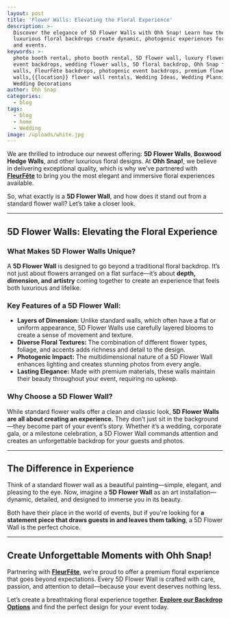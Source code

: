 ```yaml
---
layout: post
title: 'Flower Walls: Elevating the Floral Experience'
description: >-
  Discover the elegance of 5D Flower Walls with Ohh Snap! Learn how these
  luxurious floral backdrops create dynamic, photogenic experiences for weddings
  and events.
keywords: >-
  photo booth rental, photo booth rental, 5D flower wall, luxury flower walls,
  event backdrops, wedding flower walls, 5D floral backdrop, Ohh Snap flower
  walls, FleurFête backdrops, photogenic event backdrops, premium flower
  walls,{{location}} flower wall rentals, Wedding Ideas, Wedding Planning,
  Wedding Decorations
author: Ohh Snap
categories:
  - blog
tags:
  - blog
  - home
  - Wedding
image: /uploads/white.jpg
---
```

We are thrilled to introduce our newest offering: **5D Flower Walls**, **Boxwood Hedge Walls**, and other luxurious floral designs. At **Ohh Snap!**, we believe in delivering exceptional quality, which is why we’ve partnered with <a href="https://www.rentfleurfete.com/" target="_blank" rel="noopener"><strong>FleurFête</strong></a> to bring you the most elegant and immersive floral experiences available.

So, what exactly is a **5D Flower Wall**, and how does it stand out from a standard flower wall? Let’s take a closer look.

---

## **5D Flower Walls: Elevating the Floral Experience<br>**

### **What Makes 5D Flower Walls Unique?**

A **5D Flower Wall** is designed to go beyond a traditional floral backdrop. It’s not just about flowers arranged on a flat surface—it’s about **depth, dimension, and artistry** coming together to create an experience that feels both luxurious and lifelike.

### **Key Features of a 5D Flower Wall:**

* **Layers of Dimension:** Unlike standard walls, which often have a flat or uniform appearance, 5D Flower Walls use carefully layered blooms to create a sense of movement and texture.
* **Diverse Floral Textures:** The combination of different flower types, foliage, and accents adds richness and detail to the design.
* **Photogenic Impact:** The multidimensional nature of a 5D Flower Wall enhances lighting and creates stunning photos from every angle.
* **Lasting Elegance:** Made with premium materials, these walls maintain their beauty throughout your event, requiring no upkeep.

### **Why Choose a 5D Flower Wall?**

While standard flower walls offer a clean and classic look, **5D Flower Walls are all about creating an experience.** They don’t just sit in the background—they become part of your event’s story. Whether it’s a wedding, corporate gala, or a milestone celebration, a 5D Flower Wall commands attention and creates an unforgettable backdrop for your guests and photos.

---

## **The Difference in Experience**

Think of a standard flower wall as a beautiful painting—simple, elegant, and pleasing to the eye. Now, imagine a **5D Flower Wall** as an art installation—dynamic, detailed, and designed to immerse you in its beauty.

Both have their place in the world of events, but if you're looking for **a statement piece that draws guests in and leaves them talking**, a 5D Flower Wall is the perfect choice.

---

## **Create Unforgettable Moments with Ohh Snap!**

Partnering with <a href="https://www.rentfleurfete.com/" target="_blank" rel="noopener"><strong>FleurFête</strong></a>, we’re proud to offer a premium floral experience that goes beyond expectations. Every 5D Flower Wall is crafted with care, passion, and attention to detail—because your event deserves nothing less.

Let’s create a breathtaking floral experience together. [**Explore our Backdrop Options**](https://ohhsnapbooth.com/Lafayette-backdrop-rentals) and find the perfect design for your event today.